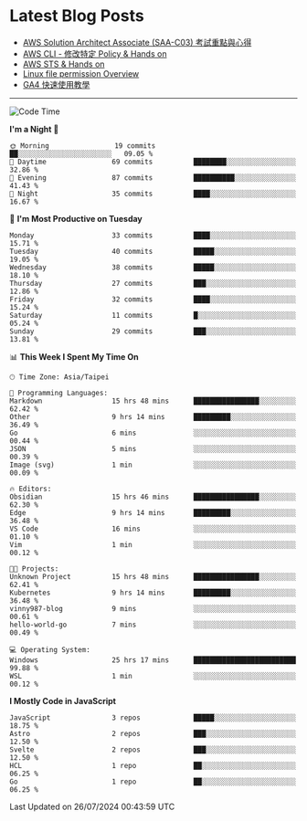 # Latest Blog Posts
<!-- BLOG-POST-LIST:START -->
- [AWS Solution Architect Associate &lpar;SAA-C03&rpar; 考試重點與心得](https://blog.vinny987.xyz/blog/2024/key-points-and-insights-on-the-aws-solution-architect-associate-saa-c03-exam/)
- [AWS CLI - 修改特定 Policy &amp; Hands on](https://blog.vinny987.xyz/blog/2024/aws-cli-modify-a-specific-policy-hands-on/)
- [AWS STS &amp; Hands on](https://blog.vinny987.xyz/blog/2024/aws-sts-hands-on/)
- [Linux file permission Overview](https://blog.vinny987.xyz/blog/2024/linux-file-permission-overview/)
- [GA4 快速使用教學](https://blog.vinny987.xyz/blog/2024/quick-guide-to-using-ga4/)
<!-- BLOG-POST-LIST:END -->

---

<!--START_SECTION:waka-->
![Code Time](http://img.shields.io/badge/Code%20Time-276%20hrs%2011%20mins-blue)

**I'm a Night 🦉** 

```text
🌞 Morning                19 commits          ██░░░░░░░░░░░░░░░░░░░░░░░   09.05 % 
🌆 Daytime                69 commits          ████████░░░░░░░░░░░░░░░░░   32.86 % 
🌃 Evening                87 commits          ██████████░░░░░░░░░░░░░░░   41.43 % 
🌙 Night                  35 commits          ████░░░░░░░░░░░░░░░░░░░░░   16.67 % 
```
📅 **I'm Most Productive on Tuesday** 

```text
Monday                   33 commits          ████░░░░░░░░░░░░░░░░░░░░░   15.71 % 
Tuesday                  40 commits          █████░░░░░░░░░░░░░░░░░░░░   19.05 % 
Wednesday                38 commits          █████░░░░░░░░░░░░░░░░░░░░   18.10 % 
Thursday                 27 commits          ███░░░░░░░░░░░░░░░░░░░░░░   12.86 % 
Friday                   32 commits          ████░░░░░░░░░░░░░░░░░░░░░   15.24 % 
Saturday                 11 commits          █░░░░░░░░░░░░░░░░░░░░░░░░   05.24 % 
Sunday                   29 commits          ███░░░░░░░░░░░░░░░░░░░░░░   13.81 % 
```


📊 **This Week I Spent My Time On** 

```text
🕑︎ Time Zone: Asia/Taipei

💬 Programming Languages: 
Markdown                 15 hrs 48 mins      ████████████████░░░░░░░░░   62.42 % 
Other                    9 hrs 14 mins       █████████░░░░░░░░░░░░░░░░   36.49 % 
Go                       6 mins              ░░░░░░░░░░░░░░░░░░░░░░░░░   00.44 % 
JSON                     5 mins              ░░░░░░░░░░░░░░░░░░░░░░░░░   00.39 % 
Image (svg)              1 min               ░░░░░░░░░░░░░░░░░░░░░░░░░   00.09 % 

🔥 Editors: 
Obsidian                 15 hrs 46 mins      ████████████████░░░░░░░░░   62.30 % 
Edge                     9 hrs 14 mins       █████████░░░░░░░░░░░░░░░░   36.48 % 
VS Code                  16 mins             ░░░░░░░░░░░░░░░░░░░░░░░░░   01.10 % 
Vim                      1 min               ░░░░░░░░░░░░░░░░░░░░░░░░░   00.12 % 

🐱‍💻 Projects: 
Unknown Project          15 hrs 48 mins      ████████████████░░░░░░░░░   62.41 % 
Kubernetes               9 hrs 14 mins       █████████░░░░░░░░░░░░░░░░   36.48 % 
vinny987-blog            9 mins              ░░░░░░░░░░░░░░░░░░░░░░░░░   00.61 % 
hello-world-go           7 mins              ░░░░░░░░░░░░░░░░░░░░░░░░░   00.49 % 

💻 Operating System: 
Windows                  25 hrs 17 mins      █████████████████████████   99.88 % 
WSL                      1 min               ░░░░░░░░░░░░░░░░░░░░░░░░░   00.12 % 
```

**I Mostly Code in JavaScript** 

```text
JavaScript               3 repos             █████░░░░░░░░░░░░░░░░░░░░   18.75 % 
Astro                    2 repos             ███░░░░░░░░░░░░░░░░░░░░░░   12.50 % 
Svelte                   2 repos             ███░░░░░░░░░░░░░░░░░░░░░░   12.50 % 
HCL                      1 repo              ██░░░░░░░░░░░░░░░░░░░░░░░   06.25 % 
Go                       1 repo              ██░░░░░░░░░░░░░░░░░░░░░░░   06.25 % 
```




 Last Updated on 26/07/2024 00:43:59 UTC
<!--END_SECTION:waka-->

<!--
**vincent97277/vincent97277** is a ✨ _special_ ✨ repository because its `README.md` (this file) appears on your GitHub profile.

Here are some ideas to get you started:

- 🔭 I’m currently working on ...
- 🌱 I’m currently learning ...
- 👯 I’m looking to collaborate on ...
- 🤔 I’m looking for help with ...
- 💬 Ask me about ...
- 📫 How to reach me: ...
- 😄 Pronouns: ...
- ⚡ Fun fact: ...
-->
